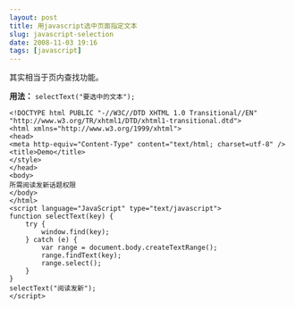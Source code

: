 ```yaml
---
layout: post
title: 用javascript选中页面指定文本
slug: javascript-selection
date: 2008-11-03 19:16
tags: [javascript]
---
```


其实相当于页内查找功能。

**用法：** `selectText("要选中的文本");`

    <!DOCTYPE html PUBLIC "-//W3C//DTD XHTML 1.0 Transitional//EN" "http://www.w3.org/TR/xhtml1/DTD/xhtml1-transitional.dtd">
    <html xmlns="http://www.w3.org/1999/xhtml">
    <head>
    <meta http-equiv="Content-Type" content="text/html; charset=utf-8" />
    <title>Demo</title>
    </style>
    </head>
    <body>
    所需阅读发新话题权限
    </body>
    </html>
    <script language="JavaScript" type="text/javascript">
    function selectText(key) {
        try {
            window.find(key);
        } catch (e) {
            var range = document.body.createTextRange();
            range.findText(key);
            range.select();
        }
    }
    selectText("阅读发新");
    </script> 
